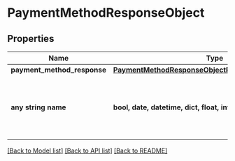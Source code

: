 # PaymentMethodResponseObject


## Properties
Name | Type | Description | Notes
------------ | ------------- | ------------- | -------------
**payment_method_response** | [**PaymentMethodResponseObjectPaymentMethodResponse**](PaymentMethodResponseObjectPaymentMethodResponse.md) |  | [optional] 
**any string name** | **bool, date, datetime, dict, float, int, list, str, none_type** | any string name can be used but the value must be the correct type | [optional]

[[Back to Model list]](../README.md#documentation-for-models) [[Back to API list]](../README.md#documentation-for-api-endpoints) [[Back to README]](../README.md)


